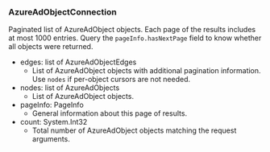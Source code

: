 ### AzureAdObjectConnection
Paginated list of AzureAdObject objects. Each page of the results includes at most 1000 entries. Query the `pageInfo.hasNextPage` field to know whether all objects were returned.

- edges: list of AzureAdObjectEdges
  - List of AzureAdObject objects with additional pagination information. Use `nodes` if per-object cursors are not needed.
- nodes: list of AzureAdObjects
  - List of AzureAdObject objects.
- pageInfo: PageInfo
  - General information about this page of results.
- count: System.Int32
  - Total number of AzureAdObject objects matching the request arguments.
